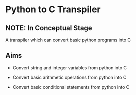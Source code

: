 # Python to C Transpiler
## NOTE: In Conceptual Stage

A transpiler which can convert basic python programs into C

## Aims

- Convert string and integer variables from python into C

- Convert basic arithmetic operations from python into C

- Convert basic conditional statements from python into C